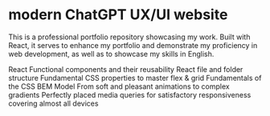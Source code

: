 ﻿# modern ChatGPT UX/UI website


This is a professional portfolio repository showcasing my work. Built with React, it serves to enhance my portfolio and demonstrate my proficiency in web development, as well as to showcase my skills in English.


React Functional components and their reusability
React file and folder structure
Fundamental CSS properties to master flex & grid
Fundamentals of the CSS BEM Model
From soft and pleasant animations to complex gradients
Perfectly placed media queries for satisfactory responsiveness covering almost all devices
